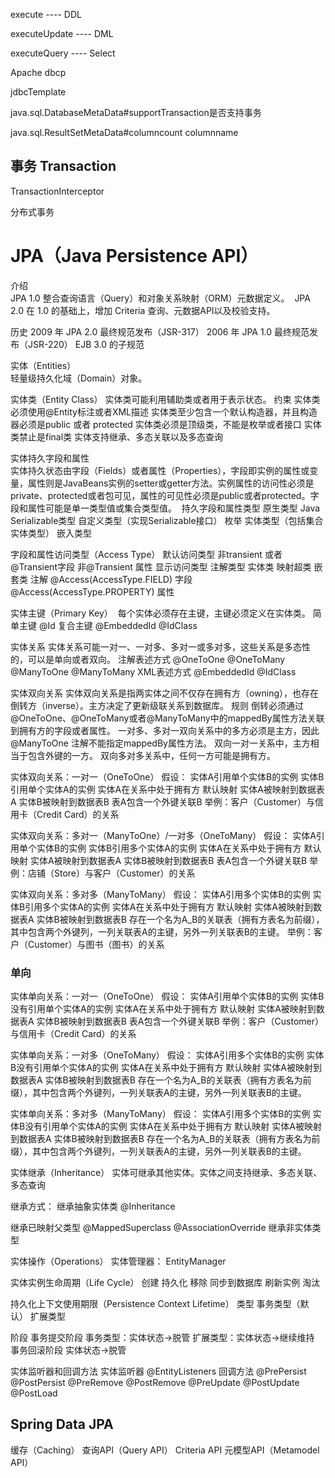 execute ---- DDL

executeUpdate ---- DML

executeQuery ---- Select



Apache dbcp



jdbcTemplate







java.sql.DatabaseMetaData#supportTransaction是否支持事务

java.sql.ResultSetMetaData#columncount  columnname

## 事务 Transaction

TransactionInterceptor

分布式事务



# JPA（Java Persistence API）
介绍	
​	JPA 1.0  整合查询语言（Query）和对象关系映射（ORM）元数据定义。
​	JPA 2.0 在 1.0 的基础上，增加 Criteria 查询、元数据API以及校验支持。


历史
2009 年 JPA 2.0 最终规范发布（JSR-317）
2006 年 JPA 1.0 最终规范发布（JSR-220）
 EJB 3.0 的子规范


实体（Entities）	
​	轻量级持久化域（Domain）对象。

实体类（Entity Class）
实体类可能利用辅助类或者用于表示状态。
约束
实体类必须使用@Entity标注或者XML描述
实体类至少包含一个默认构造器，并且构造器必须是public 或者 protected
实体类必须是顶级类，不能是枚举或者接口
实体类禁止是final类
实体支持继承、多态关联以及多态查询
​	


实体持久字段和属性	
​	实体持久状态由字段（Fields）或者属性（Properties），字段即实例的属性或变量，属性则是JavaBeans实例的setter或getter方法。
​	实例属性的访问性必须是private、protected或者包可见，属性的可见性必须是public或者protected。
​	字段和属性可能是单一类型值或集合类型值。
​	持久字段和属性类型
原生类型
Java Serializable类型
自定义类型（实现Serializable接口）
枚举
实体类型（包括集合实体类型）
嵌入类型


字段和属性访问类型（Access Type）
默认访问类型
非transient 或者@Transient字段
非@Transient 属性
显示访问类型
注解类型
实体类
映射超类
嵌套类
注解
@Access(AccessType.FIELD) 字段
@Access(AccessType.PROPERTY) 属性

实体主键（Primary Key）
​	每个实体必须存在主键，主键必须定义在实体类。
简单主键
@Id
复合主键
@EmbeddedId
@IdClass


实体关系
​	实体关系可能一对一、一对多、多对一或多对多，这些关系是多态性的，可以是单向或者双向。
注解表述方式
@OneToOne
@OneToMany
@ManyToOne
@ManyToMany
XML表述方式
@EmbeddedId
@IdClass


实体双向关系
​	实体双向关系是指两实体之间不仅存在拥有方（owning），也存在倒转方（inverse）。主方决定了更新级联关系到数据库。
规则
倒转必须通过@OneToOne、@OneToMany或者@ManyToMany中的mappedBy属性方法关联到拥有方的字段或者属性。
一对多、多对一双向关系中的多方必须是主方，因此@ManyToOne 注解不能指定mappedBy属性方法。
双向一对一关系中，主方相当于包含外键的一方。
双向多对多关系中，任何一方可能是拥有方。

实体双向关系：一对一（OneToOne）
假设：
实体A引用单个实体B的实例
实体B引用单个实体A的实例
实体A在关系中处于拥有方
默认映射
实体A被映射到数据表A
实体B被映射到数据表B
表A包含一个外键关联B
举例：客户（Customer）与信用卡（Credit Card）的关系

实体双向关系：多对一（ManyToOne）/一对多（OneToMany）
假设：
实体A引用单个实体B的实例
实体B引用多个实体A的实例
实体A在关系中处于拥有方
默认映射
实体A被映射到数据表A
实体B被映射到数据表B
表A包含一个外键关联B
举例：店铺（Store）与客户（Customer）的关系


实体双向关系：多对多（ManyToMany）
假设：
实体A引用多个实体B的实例
实体B引用多个实体A的实例
实体A在关系中处于拥有方
默认映射
实体A被映射到数据表A
实体B被映射到数据表B
存在一个名为A_B的关联表（拥有方表名为前缀），其中包含两个外键列，一列关联表A的主键，另外一列关联表B的主键。
举例：客户（Customer）与图书（图书）的关系
### 单向
实体单向关系：一对一（OneToOne）
假设：
实体A引用单个实体B的实例
实体B没有引用单个实体A的实例
实体A在关系中处于拥有方
默认映射
实体A被映射到数据表A
实体B被映射到数据表B
表A包含一个外键关联B
举例：客户（Customer）与信用卡（Credit Card）的关系


实体单向关系：一对多（OneToMany）
假设：
实体A引用多个实体B的实例
实体B没有引用单个实体A的实例
实体A在关系中处于拥有方
默认映射
实体A被映射到数据表A
实体B被映射到数据表B
存在一个名为A_B的关联表（拥有方表名为前缀），其中包含两个外键列，一列关联表A的主键，另外一列关联表B的主键。


实体单向关系：多对多（ManyToMany）
假设：
实体A引用多个实体B的实例
实体B没有引用单个实体A的实例
实体A在关系中处于拥有方
默认映射
实体A被映射到数据表A
实体B被映射到数据表B
存在一个名为A_B的关联表（拥有方表名为前缀），其中包含两个外键列，一列关联表A的主键，另外一列关联表B的主键。


实体继承（Inheritance）
​	实体可继承其他实体。实体之间支持继承、多态关联、多态查询

继承方式：
继承抽象实体类
@Inheritance

继承已映射父类型
@MappedSuperclass
@AssociationOverride
继承非实体类型

实体操作（Operations）
实体管理器：
EntityManager


实体实例生命周期（Life Cycle）
创建
持久化
移除
同步到数据库
刷新实例
淘汰

持久化上下文使用期限（Persistence Context Lifetime）
类型
事务类型（默认）
扩展类型

阶段
事务提交阶段
事务类型：实体状态->脱管
扩展类型：实体状态->继续维持
事务回滚阶段
实体状态->脱管

实体监听器和回调方法
实体监听器
@EntityListeners
回调方法
@PrePersist
@PostPersist
@PreRemove
@PostRemove
@PreUpdate
@PostUpdate
@PostLoad


## Spring Data JPA
缓存（Caching）
查询API（Query API）
Criteria API
元模型API（Metamodel API）
